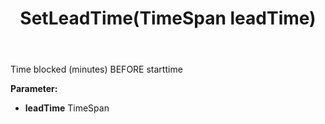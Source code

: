 ﻿---
uid: crmscript_ref_NSAppointmentEntity_SetLeadTime
title: SetLeadTime(TimeSpan leadTime)
intellisense: NSAppointmentEntity.SetLeadTime
keywords: NSAppointmentEntity, GetLeadTime
so.topic: reference
---

Time blocked (minutes) BEFORE starttime

**Parameter:** 
 - **leadTime** TimeSpan

